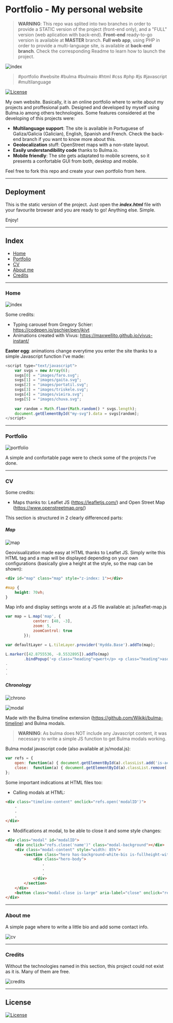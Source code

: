 # Portfolio - My personal website

> **WARNING**: This repo was splited into two branches in order to provide a STATIC version of the project (front-end only), and a "FULL" version (web aplication with back-end).
**Front-end** ready-to-go version is available at **MASTER** branch.
**Full web app**, using PHP in order to provide a multi-language site, is available at **back-end branch**.
Check the corresponding Readme to learn how to launch the project.

![index](images/readme/index.PNG)

> #portfolio #website #bulma #bulmaio #html #css #php #js #javascript #multilanguage

[![License](http://img.shields.io/:license-mit-blue.svg?style=flat-square)](http://badges.mit-license.org)

My own website. Basically, it is an online portfolio where to write about my projects and proffesional path. Designed and developed by myself using Bulma.io among others technologies. Some features considered at the developing of this projects were:

- **Multilanguage support**: The site is available in Portuguese of Galiza/Galicia (Galician), English, Spanish and French. Check the back-end branch if you want to know more about this.
- **Geolocalization** stuff: OpenStreet maps with a non-state layout.
- **Easily understandibility code** thanks to Bulma.io.
- **Mobile friendly**: The site gets adaptated to mobile screens, so it presents a confortable GUI from both, desktop and mobile.

Feel free to fork this repo and create your own portfolio from here.

---

## Deployment

This is the static version of the project. Just open the **_index.html_** file with your favourite browser and you are ready to go! Anything else. Simple.

Enjoy!

------

##  Index

- [Home](#home)
- [Portfolio](#portfolio)
- [CV](#cv)
- [About me](#about-me)
- [Credits](#credits)  

---

### Home

![index](images/readme/index.PNG)

Some credits:
- Typing carousel from Gregory Schier: https://codepen.io/gschier/pen/jkivt
- Animations created with Vivus: https://maxwellito.github.io/vivus-instant/

**Easter egg**: animations change everytime you enter the site thanks to a simple Javascript function I've made:
```javascript
<script type="text/javascript">  
	var svgs = new Array(6);  
	svgs[0] = "images/faro.svg";
	svgs[1] = "images/gaita.svg";  
	svgs[2] = "images/portatil.svg";
	svgs[3] = "images/triskele.svg";
	svgs[4] = "images/vieira.svg";
	svgs[5] = "images/chuva.svg";
	
	var random = Math.floor(Math.random() * svgs.length);
	document.getElementById("my-svg").data = svgs[random];
</script> 
```

---

### Portfolio

![portfolio](images/readme/portfolio.PNG)

A simple and confortable page were to check some of the projects I've done.

---

### CV

Some credits:
- Maps thanks to: Leaflet JS (https://leafletjs.com/) and Open Street Map (https://www.openstreetmap.org/)

This section is structured in 2 clearly differenced parts:

##### Map

![map](images/readme/map.PNG)

Geovisualization made easy at HTML thanks to Leaflet JS. Simply write this HTML tag and a map will be displayed depending on your own configurations (basically give a height at the style, so the map can be shown):

```html
<div id="map" class="map" style="z-index: 1"></div>
```

```css
#map {
    height: 70vh;
}
```

Map info and display settings wrote at a JS file available at: js/leaflet-map.js

```javascript
var map = L.map('map', {
			center: [48, -3],
			zoom: 5,
			zoomControl: true
		});

var defaultLayer = L.tileLayer.provider('Hydda.Base').addTo(map);

L.marker([42.8755536, -8.5532895]).addTo(map)
		.bindPopup('<p class="heading">qwert</p> <p class="heading">asdf</p> <b> <p>Content</p>');
.
.
.
```

##### Chronology

![chrono](images/readme/chrono.PNG)

![modal](images/readme/modal.PNG)

Made with the Bulma timeline extension (https://github.com/Wikiki/bulma-timeline) and Bulma modals.

> **WARNING**: As bulma does NOT include any Javascript content, it was necessary to write a simple JS function to get Bulma modals working.

Bulma modal javascript code (also available at js/modal.js):

```javascript
var refs = {
    open: function(a) { document.getElementById(a).classList.add('is-active');  },
    close:  function(a) { document.getElementById(a).classList.remove('is-active');   }
};
```



Some important indications at HTML files too:

- Calling modals at HTML:

```html
<div class="timeline-content" onclick="refs.open('modalID')">
    .
    .
    .
</div>
```

- Modifications at modal, to be able to close it and some style changes:

```html
<div class="modal" id="modalID">
    <div onclick="refs.close('name')" class="modal-background"></div>
    <div class="modal-content" style="width: 85%">
        <section class="hero has-background-white-bis is-fullheight-with-navbar">
            <div class="hero-body">
                .
                .
                .
            </div>
        </section>
    </div>
    <button class="modal-close is-large" aria-label="close" onclick="refs.close('modalID')"></button>
</div>
```

---

### About me

A simple page where to write a little bio and add some contact info.

![cv](images/readme/cv.PNG)

---

### Credits

Without the technologies named in this section, this project could not exist as it is. Many of them are free.

![credits](images/readme/credits.PNG)

---

## License

[![License](http://img.shields.io/:license-mit-blue.svg?style=flat-square)](http://badges.mit-license.org)